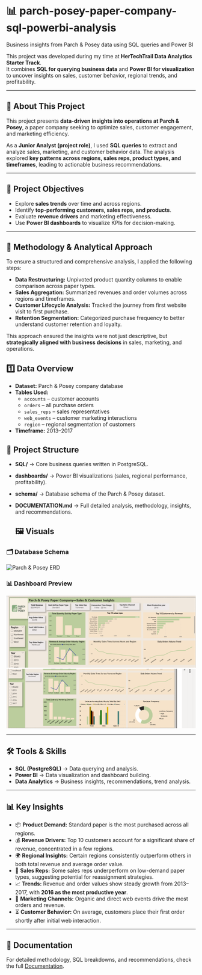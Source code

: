 # 📊 parch-posey-paper-company-sql-powerbi-analysis
Business insights from Parch &amp; Posey data using SQL queries and Power BI

This project was developed during my time at **HerTechTrail Data Analytics Starter Track**.  
It combines **SQL for querying business data** and **Power BI for visualization** to uncover insights on sales, customer behavior, regional trends, and profitability.  

---

## 🔎 About This Project  
This project presents **data-driven insights into operations at Parch & Posey**, a paper company seeking to optimize sales, customer engagement, and marketing efficiency.  

As a **Junior Analyst (project role)**, I used **SQL queries** to extract and analyze sales, marketing, and customer behavior data. The analysis explored **key patterns across regions, sales reps, product types, and timeframes**, leading to actionable business recommendations.  

---

## 📌 Project Objectives  
- Explore **sales trends** over time and across regions.  
- Identify **top-performing customers, sales reps, and products**.  
- Evaluate **revenue drivers** and marketing effectiveness.  
- Use **Power BI dashboards** to visualize KPIs for decision-making.  

---

## 🧠 Methodology & Analytical Approach  

To ensure a structured and comprehensive analysis, I applied the following steps:  

- **Data Restructuring:** Unpivoted product quantity columns to enable comparison across paper types.  
- **Sales Aggregation:** Summarized revenues and order volumes across regions and timeframes.  
- **Customer Lifecycle Analysis:** Tracked the journey from first website visit to first purchase.  
- **Retention Segmentation:** Categorized purchase frequency to better understand customer retention and loyalty.

This approach ensured the insights were not just descriptive, but **strategically aligned with business decisions** in sales, marketing, and operations. 

## 1️⃣ Data Overview  

- **Dataset:** Parch & Posey company database  
- **Tables Used:**  
  - `accounts` – customer accounts  
  - `orders` – all purchase orders  
  - `sales_reps` – sales representatives  
  - `web_events` – customer marketing interactions  
  - `region` – regional segmentation of customers  
- **Timeframe:** 2013–2017  
   


## 📂 Project Structure  
- **SQL/** → Core business queries written in PostgreSQL.  
- **dashboards/** → Power BI visualizations (sales, regional performance, profitability).  
- **schema/** → Database schema of the Parch & Posey dataset.  
- **DOCUMENTATION.md** → Full detailed analysis, methodology, insights, and recommendations.

  ## 🖼 Visuals  

### 🗂 Database Schema  
![Parch & Posey ERD](database_Schema/ERD_diagram.png)  

### 📊 Dashboard Preview  
![Parch & Posey Dashboard](dashboards/parch_posey_visual.png)  
![Parch & Posey Dashboard](dashboards/parch_posey.png)


---

## 🛠 Tools & Skills  
- **SQL (PostgreSQL)** → Data querying and analysis.  
- **Power BI** → Data visualization and dashboard building.  
- **Data Analytics** → Business insights, recommendations, trend analysis.  

---

## 📊 Key Insights  
- 📦 **Product Demand:** Standard paper is the most purchased across all regions.  
- 💰 **Revenue Drivers:** Top 10 customers account for a significant share of revenue, concentrated in a few regions.  
- 🌍 **Regional Insights:** Certain regions consistently outperform others in both total revenue and average order value.  
- 👥 **Sales Reps:** Some sales reps underperform on low-demand paper types, suggesting potential for reassignment strategies.  
- 📈 **Trends:** Revenue and order values show steady growth from 2013–2017, with **2016 as the most productive year**.  
- 🎯 **Marketing Channels:** Organic and direct web events drive the most orders and revenue.  
- ⏳ **Customer Behavior:** On average, customers place their first order shortly after initial web interaction.  

---

## 📑 Documentation  
For detailed methodology, SQL breakdowns, and recommendations, check the full [Documentation](DOCUMENTATION.md).  
